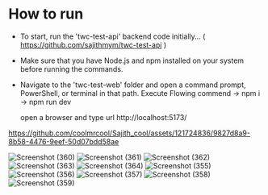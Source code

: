 # How to run

* To start, run the 'twc-test-api' backend code initially...
    ( https://github.com/sajithmym/twc-test-api )

* Make sure that you have Node.js and npm installed on your system before running the commands.

* Navigate to the 'twc-test-web' folder and open a command prompt, PowerShell, or terminal in that path.
	Execute Flowing commend
		-> npm i
		-> npm run dev

    open a browser and type url http://localhost:5173/

https://github.com/coolmrcool/Sajith_cool/assets/121724836/9827d8a9-8b58-4476-9eef-50d07bdd58ae

![Screenshot (360)](https://github.com/coolmrcool/Sajith_cool/assets/121724836/a42155ab-7a1a-47a7-9394-e8ef831985e2)
![Screenshot (361)](https://github.com/coolmrcool/Sajith_cool/assets/121724836/e53258e3-6326-4633-9590-469dbb929c01)
![Screenshot (362)](https://github.com/coolmrcool/Sajith_cool/assets/121724836/051c76ee-640d-4c36-8b2d-d4dd00d61620)
![Screenshot (363)](https://github.com/coolmrcool/Sajith_cool/assets/121724836/20b791bb-9d76-4598-b77e-6635672a9f54)
![Screenshot (364)](https://github.com/coolmrcool/Sajith_cool/assets/121724836/841d58c7-6be8-460d-9bb5-ed5c4b2a0334)
![Screenshot (355)](https://github.com/coolmrcool/Sajith_cool/assets/121724836/feb8c053-e197-43a3-ad58-a9ae6389a424)
![Screenshot (356)](https://github.com/coolmrcool/Sajith_cool/assets/121724836/d8628cb6-2488-44cb-9807-c96dc69cf02c)
![Screenshot (357)](https://github.com/coolmrcool/Sajith_cool/assets/121724836/698c0193-eae7-42c0-8beb-db66b02a7658)
![Screenshot (358)](https://github.com/coolmrcool/Sajith_cool/assets/121724836/997e9036-2cfb-44e4-b0eb-38dc76e7e40b)
![Screenshot (359)](https://github.com/coolmrcool/Sajith_cool/assets/121724836/f930d7d0-644d-450e-b09c-0a60616dfa6e)
